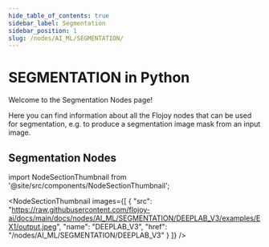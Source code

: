 ```yaml
---
hide_table_of_contents: true
sidebar_label: Segmentation
sidebar_position: 1
slug: /nodes/AI_ML/SEGMENTATION/
---
```


# SEGMENTATION in Python

Welcome to the Segmentation Nodes page!

Here you can find information about all the Flojoy nodes that can be used for segmentation, e.g. to produce a segmentation image mask from an input image.

## Segmentation Nodes


<!-- Custom component -->

import NodeSectionThumbnail from '@site/src/components/NodeSectionThumbnail';

<NodeSectionThumbnail images={[
   {
      "src": "https://raw.githubusercontent.com/flojoy-ai/docs/main/docs/nodes/AI_ML/SEGMENTATION/DEEPLAB_V3/examples/EX1/output.jpeg",
      "name": "DEEPLAB_V3",
      "href": "/nodes/AI_ML/SEGMENTATION/DEEPLAB_V3"
   }
]} />
